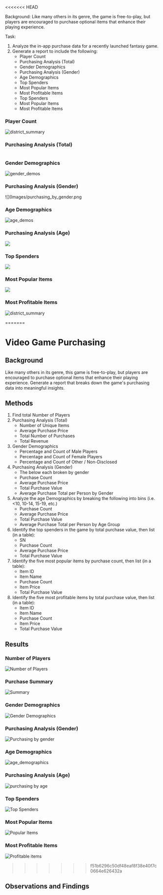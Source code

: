 <<<<<<< HEAD

Background: Like many others in its genre, the game is free-to-play, but players are encouraged to purchase optional items that enhance their playing experience.

Task: 
1. Analyze the in-app purchase data for a recently launched fantasy game. 
2. Generate a report to include the following: 
	* Player Count
	* Purchasing Analysis (Total)
	* Gender Demographics
	* Purchasing Analysis (Gender)
	* Age Demographics
	* Top Spenders
	* Most Popular Items
	* Most Profitable Items
	* Top Spenders
	* Most Popular Items
	* Most Profitable Items

### Player Count
![district_summary](Images/district_summary.png)

### Purchasing Analysis (Total)
![]()

### Gender Demographics
![gender_demos](Images/gender_demographics.png)
### Purchasing Analysis (Gender)
![](Images/purchasing_by_gender.png

### Age Demographics
![age_demos](Images/players_by_age.png)
### Purchasing Analysis (Age)
![](Images/purchasing_by_age.png)

### Top Spenders
![](Images/top_spenders.png)

### Most Popular Items
![](Images/item_popularity.png)

### Most Profitable Items



![district_summary](Images/district_summary.png)

=======
# Video Game Purchasing

## Background
Like many others in its genre, this game is free-to-play, but players are encouraged to purchase optional items that enhance their playing experience. Generate a report that breaks down the game's purchasing data into meaningful insights.

## Methods
1. Find total Number of Players
2. Purchasing Analysis (Total)
   * Number of Unique Items
   * Average Purchase Price
   * Total Number of Purchases
   * Total Revenue
3. Gender Demographics
   * Percentage and Count of Male Players
   * Percentage and Count of Female Players
   * Percentage and Count of Other / Non-Disclosed
4. Purchasing Analysis (Gender)
   * The below each broken by gender
   * Purchase Count
   * Average Purchase Price
   * Total Purchase Value
   * Average Purchase Total per Person by Gender
5. Analyze the age Demographics by breaking the following into bins (i.e. <10, 10-14, 15-19, etc.)
   * Purchase Count
   * Average Purchase Price
   * Total Purchase Value
   * Average Purchase Total per Person by Age Group
6. Identify the top spenders in the game by total purchase value, then list (in a table):
   * SN
   * Purchase Count
   * Average Purchase Price
   * Total Purchase Value
7. Identify the five most popular items by purchase count, then list (in a table): 
   * Item ID
   * Item Name
   * Purchase Count
   * Item Price
   * Total Purchase Value
9. Identify the five most profitable items by total purchase value, then list (in a table):
   * Item ID
   * Item Name
   * Purchase Count
   * Item Price
   * Total Purchase Value

## Results
### Number of Players
![Number of Players](Images/players.png)

### Purchase Summary
![Summary](Images/purchasing_summary.png)

### Gender Demographics
![Gender Demographics](Images/gender_demographics.png)

### Purchasing Analysis (Gender)
![Purchasing by gender](Images/purchasing_by_gender.png)

### Age Demographics
![age_demographics](Images/players_by_age.png)  

### Purchasing Analysis (Age)
![purchasing by age](Images/purchasing_by_age.png)

### Top Spenders
![Top Spenders](Images/top_spenders.png)

### Most Popular Items
![Popular Items](Images/item_popularity.png)

### Most Profitable Items
![Profitable items](Images/)
>>>>>>> f51b6296c50df48eaf8f38e40f7c0664e626432a

## Observations and Findings

